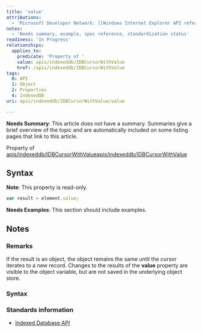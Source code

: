 ```yaml
---
title: 'value'
attributions:
  - 'Microsoft Developer Network: [[Windows Internet Explorer API reference](http://msdn.microsoft.com/en-us/library/ie/hh828809%28v=vs.85%29.aspx) Article]'
notes:
  - 'Needs summary, example, spec reference, standardization status'
readiness: 'In Progress'
relationships:
  applies_to:
    predicate: 'Property of '
    value: apis/indexeddb/IDBCursorWithValue
    href: /apis/indexeddb/IDBCursorWithValue
tags:
  0: API
  1: Object
  2: Properties
  4: IndexedDB
uri: apis/indexeddb/IDBCursorWithValue/value

---
```

**Needs Summary**: This article does not have a summary. Summaries give a brief overview of the topic and are automatically included on some listing pages that link to this article.

Property of [apis/indexeddb/IDBCursorWithValue](/apis/indexeddb/IDBCursorWithValue)[apis/indexeddb/IDBCursorWithValue](/apis/indexeddb/IDBCursorWithValue)

## Syntax

**Note**: This property is read-only.

``` js
var result = element.value;
```

**Needs Examples**: This section should include examples.

## Notes

### Remarks

If the result is an object, the object remains the same until the cursor iterates to a new record. Changes to the results of the **value** property are visible to the object variable, but are not saved in the underlying object store.

### Syntax

### Standards information

-   [Indexed Database API](http://go.microsoft.com/fwlink/p/?LinkId=224519)
